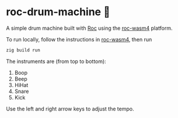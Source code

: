 # roc-drum-machine :drum:

A simple drum machine built with [Roc](https://roc-lang.orc) using the [roc-wasm4](https://github.com/lukewilliamboswell/roc-wasm4) platform.

To run locally, follow the instructions in [roc-wasm4](https://github.com/lukewilliamboswell/roc-wasm4), then run 
```bash
zig build run
```

The instruments are (from top to bottom):
1. Boop
1. Beep
1. HiHat
1. Snare
1. Kick

Use the left and right arrow keys to adjust the tempo.
